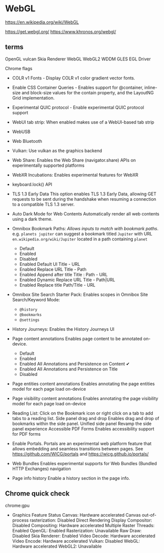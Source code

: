 # WebGL

https://en.wikipedia.org/wiki/WebGL

https://get.webgl.org/
https://www.khronos.org/webgl/

## terms

OpenGL
vulcan
Skia Renderer
WebGL
WebGL2
WDDM
GLES
EGL Driver


Chrome flags
- COLR v1 Fonts - Display COLR v1 color gradient vector fonts.
- Enable CSS Container Queries - Enables support for @container, inline-size and block-size values for the contain property, and the LayoutNG Grid implementation.
- Experimental QUIC protocol - Enable experimental QUIC protocol support
- WebUI tab strip: When enabled makes use of a WebUI-based tab strip
- WebUSB
- Web Bluetooth
- Vulkan: Use vulkan as the graphics backend
- Web Share: Enables the Web Share (navigator.share) APIs on experimentally supported platforms
- WebXR Incubations: Enables experimental features for WebXR
- keyboard.lock() API
- TLS 1.3 Early Data
This option enables TLS 1.3 Early Data, allowing GET requests to be sent during the handshake when resuming a connection to a compatible TLS 1.3 server.
- Auto Dark Mode for Web Contents
Automatically render all web contents using a dark theme.



- Omnibox Bookmark Paths: *Allows inputs to match with bookmark paths*.
e.g. `planets jupiter` can suggest 
a bookmark titled `Jupiter` 
with URL `en.wikipedia.org/wiki/Jupiter` 
located in a path containing `planet`
  - Default
  - Enabled
  - Disabled
  - Enabled Default UI            Title - URL
  - Enabled Replace URL           Title - Path
  - Enabled Append after title    Title : Path - URL
  - Enabled Dynamic Replace URL   Title - Path|URL
  - Enabled Replace title         Path/Title - URL

- Omnibox Site Search Starter Pack: Enables scopes in Omnibox Site Search/Keyword Mode:
  - `@history`
  - `@bookmarks`
  - `@settings`

- History Journeys: Enables the History Journeys UI

- Page content annotations
  Enables page content to be annotated on-device.
  - Default
  - Enabled
  - Enabled All Annotations and Persistence on Content ✔
  - Enabled All Annotations and Persistence on Title
  - Disabled

- Page entities content annotations
Enables annotating the page entities model for each page load on-device
- Page visibility content annotations
Enables annotating the page visibility model for each page load on-device
- Reading List: Click on the Bookmark icon or right click on a tab to add tabs to a reading list.
Side panel drag and drop
Enables drag and drop of bookmarks within the side panel. 
Unified side panel
Revamp the side panel experience
Accessible PDF Forms
Enables accessibility support for PDF forms
- Enable Portals.
Portals are an experimental web platform feature that allows embedding and seamless transitions between pages. See https://github.com/WICG/portals and https://wicg.github.io/portals/
- Web Bundles
Enables experimental supports for Web Bundles (Bundled HTTP Exchanges) navigation
- Page info history
Enable a history section in the page info.




## Chrome quick check

chrome:gpu

* Graphics Feature Status
  Canvas: Hardware accelerated
  Canvas out-of-process rasterization: Disabled
  Direct Rendering Display Compositor: Disabled
  Compositing: Hardware accelerated
  Multiple Raster Threads: Enabled
  OpenGL: Enabled
  Rasterization: Unavailable
  Raw Draw: Disabled
  Skia Renderer: Enabled
  Video Decode: Hardware accelerated
  Video Encode: Hardware accelerated
  Vulkan: Disabled
  WebGL: Hardware accelerated
  WebGL2: Unavailable
